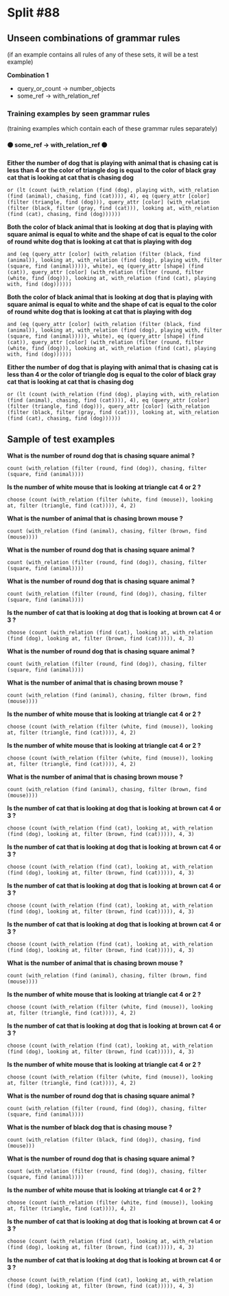 # Split #88
## Unseen combinations of grammar rules
(if an example contains all rules of any of these sets, it will be a test example)

**Combination 1**
* query_or_count -> number_objects
* some_ref -> with_relation_ref

### Training examples by seen grammar rules
(training examples which contain each of these grammar rules separately)
#### ⚫ some_ref -> with_relation_ref ⚫
**Either the number of dog that is playing with animal that is chasing cat is less than 4 or the color of triangle dog is equal to the color of black gray cat that is looking at cat that is chasing dog**
 ```
or (lt (count (with_relation (find (dog), playing with, with_relation (find (animal), chasing, find (cat)))), 4), eq (query_attr [color] (filter (triangle, find (dog))), query_attr [color] (with_relation (filter (black, filter (gray, find (cat))), looking at, with_relation (find (cat), chasing, find (dog))))))
```
**Both the color of black animal that is looking at dog that is playing with square animal is equal to white and the shape of cat is equal to the color of round white dog that is looking at cat that is playing with dog**
 ```
and (eq (query_attr [color] (with_relation (filter (black, find (animal)), looking at, with_relation (find (dog), playing with, filter (square, find (animal))))), white), eq (query_attr [shape] (find (cat)), query_attr [color] (with_relation (filter (round, filter (white, find (dog))), looking at, with_relation (find (cat), playing with, find (dog))))))
```
**Both the color of black animal that is looking at dog that is playing with square animal is equal to white and the shape of cat is equal to the color of round white dog that is looking at cat that is playing with dog**
 ```
and (eq (query_attr [color] (with_relation (filter (black, find (animal)), looking at, with_relation (find (dog), playing with, filter (square, find (animal))))), white), eq (query_attr [shape] (find (cat)), query_attr [color] (with_relation (filter (round, filter (white, find (dog))), looking at, with_relation (find (cat), playing with, find (dog))))))
```
**Either the number of dog that is playing with animal that is chasing cat is less than 4 or the color of triangle dog is equal to the color of black gray cat that is looking at cat that is chasing dog**
 ```
or (lt (count (with_relation (find (dog), playing with, with_relation (find (animal), chasing, find (cat)))), 4), eq (query_attr [color] (filter (triangle, find (dog))), query_attr [color] (with_relation (filter (black, filter (gray, find (cat))), looking at, with_relation (find (cat), chasing, find (dog))))))
```
## Sample of test examples
**What is the number of round dog that is chasing square animal ?**
 ```
count (with_relation (filter (round, find (dog)), chasing, filter (square, find (animal))))
```
**Is the number of white mouse that is looking at triangle cat 4 or 2 ?**
 ```
choose (count (with_relation (filter (white, find (mouse)), looking at, filter (triangle, find (cat)))), 4, 2)
```
**What is the number of animal that is chasing brown mouse ?**
 ```
count (with_relation (find (animal), chasing, filter (brown, find (mouse))))
```
**What is the number of round dog that is chasing square animal ?**
 ```
count (with_relation (filter (round, find (dog)), chasing, filter (square, find (animal))))
```
**What is the number of round dog that is chasing square animal ?**
 ```
count (with_relation (filter (round, find (dog)), chasing, filter (square, find (animal))))
```
**Is the number of cat that is looking at dog that is looking at brown cat 4 or 3 ?**
 ```
choose (count (with_relation (find (cat), looking at, with_relation (find (dog), looking at, filter (brown, find (cat))))), 4, 3)
```
**What is the number of round dog that is chasing square animal ?**
 ```
count (with_relation (filter (round, find (dog)), chasing, filter (square, find (animal))))
```
**What is the number of animal that is chasing brown mouse ?**
 ```
count (with_relation (find (animal), chasing, filter (brown, find (mouse))))
```
**Is the number of white mouse that is looking at triangle cat 4 or 2 ?**
 ```
choose (count (with_relation (filter (white, find (mouse)), looking at, filter (triangle, find (cat)))), 4, 2)
```
**Is the number of white mouse that is looking at triangle cat 4 or 2 ?**
 ```
choose (count (with_relation (filter (white, find (mouse)), looking at, filter (triangle, find (cat)))), 4, 2)
```
**What is the number of animal that is chasing brown mouse ?**
 ```
count (with_relation (find (animal), chasing, filter (brown, find (mouse))))
```
**Is the number of cat that is looking at dog that is looking at brown cat 4 or 3 ?**
 ```
choose (count (with_relation (find (cat), looking at, with_relation (find (dog), looking at, filter (brown, find (cat))))), 4, 3)
```
**Is the number of cat that is looking at dog that is looking at brown cat 4 or 3 ?**
 ```
choose (count (with_relation (find (cat), looking at, with_relation (find (dog), looking at, filter (brown, find (cat))))), 4, 3)
```
**Is the number of cat that is looking at dog that is looking at brown cat 4 or 3 ?**
 ```
choose (count (with_relation (find (cat), looking at, with_relation (find (dog), looking at, filter (brown, find (cat))))), 4, 3)
```
**Is the number of cat that is looking at dog that is looking at brown cat 4 or 3 ?**
 ```
choose (count (with_relation (find (cat), looking at, with_relation (find (dog), looking at, filter (brown, find (cat))))), 4, 3)
```
**What is the number of animal that is chasing brown mouse ?**
 ```
count (with_relation (find (animal), chasing, filter (brown, find (mouse))))
```
**Is the number of white mouse that is looking at triangle cat 4 or 2 ?**
 ```
choose (count (with_relation (filter (white, find (mouse)), looking at, filter (triangle, find (cat)))), 4, 2)
```
**Is the number of cat that is looking at dog that is looking at brown cat 4 or 3 ?**
 ```
choose (count (with_relation (find (cat), looking at, with_relation (find (dog), looking at, filter (brown, find (cat))))), 4, 3)
```
**Is the number of white mouse that is looking at triangle cat 4 or 2 ?**
 ```
choose (count (with_relation (filter (white, find (mouse)), looking at, filter (triangle, find (cat)))), 4, 2)
```
**What is the number of round dog that is chasing square animal ?**
 ```
count (with_relation (filter (round, find (dog)), chasing, filter (square, find (animal))))
```
**What is the number of black dog that is chasing mouse ?**
 ```
count (with_relation (filter (black, find (dog)), chasing, find (mouse)))
```
**What is the number of round dog that is chasing square animal ?**
 ```
count (with_relation (filter (round, find (dog)), chasing, filter (square, find (animal))))
```
**Is the number of white mouse that is looking at triangle cat 4 or 2 ?**
 ```
choose (count (with_relation (filter (white, find (mouse)), looking at, filter (triangle, find (cat)))), 4, 2)
```
**Is the number of cat that is looking at dog that is looking at brown cat 4 or 3 ?**
 ```
choose (count (with_relation (find (cat), looking at, with_relation (find (dog), looking at, filter (brown, find (cat))))), 4, 3)
```
**Is the number of cat that is looking at dog that is looking at brown cat 4 or 3 ?**
 ```
choose (count (with_relation (find (cat), looking at, with_relation (find (dog), looking at, filter (brown, find (cat))))), 4, 3)
```